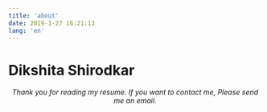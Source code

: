 ```yaml
---
title: 'about'
date: 2019-1-27 16:21:13
lang: 'en'
---
```


# Dikshita Shirodkar

<div align="center">

_Thank you for reading my resume. If you want to contact me, Please send me an email._

</div>
